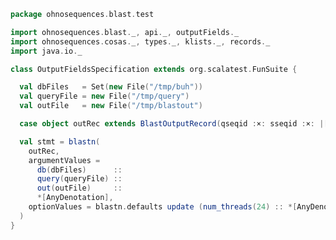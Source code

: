 
```scala
package ohnosequences.blast.test

import ohnosequences.blast._, api._, outputFields._
import ohnosequences.cosas._, types._, klists._, records._
import java.io._

class OutputFieldsSpecification extends org.scalatest.FunSuite {

  val dbFiles   = Set(new File("/tmp/buh"))
  val queryFile = new File("/tmp/query")
  val outFile   = new File("/tmp/blastout")

  case object outRec extends BlastOutputRecord(qseqid :×: sseqid :×: |[AnyOutputField])

  val stmt = blastn(
    outRec,
    argumentValues =
      db(dbFiles)      ::
      query(queryFile) ::
      out(outFile)     ::
      *[AnyDenotation],
    optionValues = blastn.defaults update (num_threads(24) :: *[AnyDenotation]) value
  )
}

```




[main/scala/api/commands/blastn.scala]: ../../main/scala/api/commands/blastn.scala.md
[main/scala/api/commands/blastp.scala]: ../../main/scala/api/commands/blastp.scala.md
[main/scala/api/commands/blastx.scala]: ../../main/scala/api/commands/blastx.scala.md
[main/scala/api/commands/igblastn.scala]: ../../main/scala/api/commands/igblastn.scala.md
[main/scala/api/commands/makeblastdb.scala]: ../../main/scala/api/commands/makeblastdb.scala.md
[main/scala/api/commands/tblastn.scala]: ../../main/scala/api/commands/tblastn.scala.md
[main/scala/api/commands/tblastx.scala]: ../../main/scala/api/commands/tblastx.scala.md
[main/scala/api/expressions.scala]: ../../main/scala/api/expressions.scala.md
[main/scala/api/options.scala]: ../../main/scala/api/options.scala.md
[main/scala/api/outputFields.scala]: ../../main/scala/api/outputFields.scala.md
[main/scala/api/package.scala]: ../../main/scala/api/package.scala.md
[main/scala/api/parse/igblastn.scala]: ../../main/scala/api/parse/igblastn.scala.md
[test/scala/CommandGeneration.scala]: CommandGeneration.scala.md
[test/scala/igblastn.scala]: igblastn.scala.md
[test/scala/igblastnClonotypesOutput.scala]: igblastnClonotypesOutput.scala.md
[test/scala/OutputFieldsSpecification.scala]: OutputFieldsSpecification.scala.md
[test/scala/OutputParsing.scala]: OutputParsing.scala.md